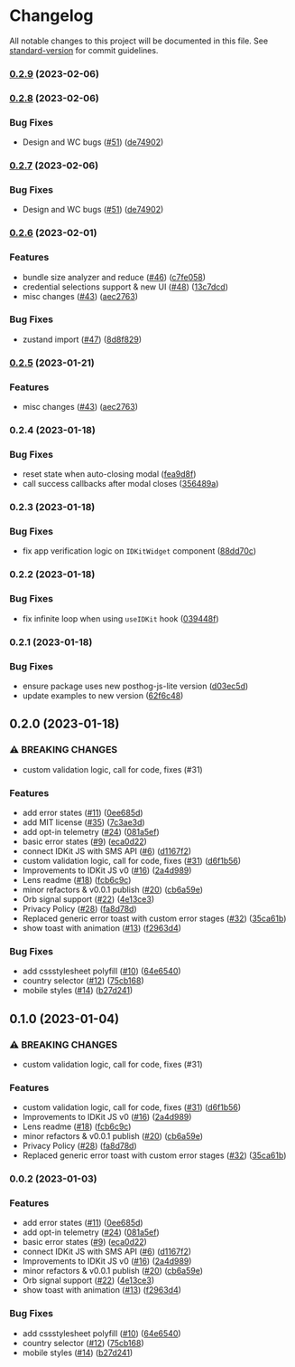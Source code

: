 # Changelog

All notable changes to this project will be documented in this file. See [standard-version](https://github.com/conventional-changelog/standard-version) for commit guidelines.

### [0.2.9](https://github.com/worldcoin/idkit-js/compare/v0.2.8...v0.2.9) (2023-02-06)

### [0.2.8](https://github.com/worldcoin/idkit-js/compare/v0.2.6...v0.2.8) (2023-02-06)


### Bug Fixes

* Design and WC bugs ([#51](https://github.com/worldcoin/idkit-js/issues/51)) ([de74902](https://github.com/worldcoin/idkit-js/commit/de74902bf868680970ee1394394d16254762f4f3))

### [0.2.7](https://github.com/worldcoin/idkit-js/compare/v0.2.6...v0.2.7) (2023-02-06)


### Bug Fixes

* Design and WC bugs ([#51](https://github.com/worldcoin/idkit-js/issues/51)) ([de74902](https://github.com/worldcoin/idkit-js/commit/de74902bf868680970ee1394394d16254762f4f3))

### [0.2.6](https://github.com/worldcoin/idkit-js/compare/v0.2.3...v0.2.6) (2023-02-01)

### Features

-   bundle size analyzer and reduce ([#46](https://github.com/worldcoin/idkit-js/issues/46)) ([c7fe058](https://github.com/worldcoin/idkit-js/commit/c7fe058f2dba0242a0027a915049c84b16b0999a))
-   credential selections support & new UI ([#48](https://github.com/worldcoin/idkit-js/issues/48)) ([13c7dcd](https://github.com/worldcoin/idkit-js/commit/13c7dcdd998a4d9d843fed961e5ea38ab0fede27))
-   misc changes ([#43](https://github.com/worldcoin/idkit-js/issues/43)) ([aec2763](https://github.com/worldcoin/idkit-js/commit/aec2763b346251e73c7e1c3e7dd92870830c76cf))

### Bug Fixes

-   zustand import ([#47](https://github.com/worldcoin/idkit-js/issues/47)) ([8d8f829](https://github.com/worldcoin/idkit-js/commit/8d8f8291271be86ea8e23948eebe767684a637f8))

### [0.2.5](https://github.com/worldcoin/idkit-js/compare/v0.2.4...v0.2.3) (2023-01-21)

### Features

-   misc changes ([#43](https://github.com/worldcoin/idkit-js/issues/43)) ([aec2763](https://github.com/worldcoin/idkit-js/commit/aec2763b346251e73c7e1c3e7dd92870830c76cf))

### 0.2.4 (2023-01-18)

### Bug Fixes

-   reset state when auto-closing modal ([fea9d8f](https://github.com/worldcoin/idkit-js/commit/fea9d8fae86e8959bce928e1fa22ce828f86847f))
-   call success callbacks after modal closes ([356489a](https://github.com/worldcoin/idkit-js/commit/356489a10797429ea42f3b989c1b29db0b9d3ae5))

### 0.2.3 (2023-01-18)

### Bug Fixes

-   fix app verification logic on `IDKitWidget` component ([88dd70c](https://github.com/worldcoin/idkit-js/commit/88dd70c265c41c1036d37f232569494660ce749e))

### 0.2.2 (2023-01-18)

### Bug Fixes

-   fix infinite loop when using `useIDKit` hook ([039448f](https://github.com/worldcoin/idkit-js/commit/039448f09d63f3059af42181bc213e62ee378127))

### 0.2.1 (2023-01-18)

### Bug Fixes

-   ensure package uses new posthog-js-lite version ([d03ec5d](https://github.com/worldcoin/idkit-js/commit/d03ec5debfcb14b3e635f2f62ded1e6899c595c6))
-   update examples to new version ([62f6c48](https://github.com/worldcoin/idkit-js/commit/62f6c486f0a1df5ea0b032ae8bb729dc1f0b551f))

## 0.2.0 (2023-01-18)

### ⚠ BREAKING CHANGES

-   custom validation logic, call for code, fixes (#31)

### Features

-   add error states ([#11](https://github.com/worldcoin/idkit-js/issues/11)) ([0ee685d](https://github.com/worldcoin/idkit-js/commit/0ee685dd0ab3deb24acda9f4aa218e3dd12835c6))
-   add MIT license ([#35](https://github.com/worldcoin/idkit-js/issues/35)) ([7c3ae3d](https://github.com/worldcoin/idkit-js/commit/7c3ae3d74c243ca2b6f70bef1c06afb1ee122c2b))
-   add opt-in telemetry ([#24](https://github.com/worldcoin/idkit-js/issues/24)) ([081a5ef](https://github.com/worldcoin/idkit-js/commit/081a5efa4aca83b1d331d4ad663d831b308173c4))
-   basic error states ([#9](https://github.com/worldcoin/idkit-js/issues/9)) ([eca0d22](https://github.com/worldcoin/idkit-js/commit/eca0d220fdff865784f5faabfda08a6f7b39ed91))
-   connect IDKit JS with SMS API ([#6](https://github.com/worldcoin/idkit-js/issues/6)) ([d1167f2](https://github.com/worldcoin/idkit-js/commit/d1167f2ba789e41669cd7098713fc87c909a5a75))
-   custom validation logic, call for code, fixes ([#31](https://github.com/worldcoin/idkit-js/issues/31)) ([d6f1b56](https://github.com/worldcoin/idkit-js/commit/d6f1b56e822f7de68255f84f074d18930f0d49b5))
-   Improvements to IDKit JS v0 ([#16](https://github.com/worldcoin/idkit-js/issues/16)) ([2a4d989](https://github.com/worldcoin/idkit-js/commit/2a4d9894c0874156214c4e576b1ac3ef4d58fa0b))
-   Lens readme ([#18](https://github.com/worldcoin/idkit-js/issues/18)) ([fcb6c9c](https://github.com/worldcoin/idkit-js/commit/fcb6c9c8a8d3eda8f7d0a48821eba9147e938783))
-   minor refactors & v0.0.1 publish ([#20](https://github.com/worldcoin/idkit-js/issues/20)) ([cb6a59e](https://github.com/worldcoin/idkit-js/commit/cb6a59eacbafbdc975956478c9c482f1eda43125))
-   Orb signal support ([#22](https://github.com/worldcoin/idkit-js/issues/22)) ([4e13ce3](https://github.com/worldcoin/idkit-js/commit/4e13ce307216bf5ab8cd17a207f3306ce0cdbc4c))
-   Privacy Policy ([#28](https://github.com/worldcoin/idkit-js/issues/28)) ([fa8d78d](https://github.com/worldcoin/idkit-js/commit/fa8d78de147d1ed4bb7d896839413f080fe92846))
-   Replaced generic error toast with custom error stages ([#32](https://github.com/worldcoin/idkit-js/issues/32)) ([35ca61b](https://github.com/worldcoin/idkit-js/commit/35ca61b992f347efe07dca83ed030fe1d22275c8))
-   show toast with animation ([#13](https://github.com/worldcoin/idkit-js/issues/13)) ([f2963d4](https://github.com/worldcoin/idkit-js/commit/f2963d4e9437a6bb33ef8c01f1c786537d72ce23))

### Bug Fixes

-   add cssstylesheet polyfill ([#10](https://github.com/worldcoin/idkit-js/issues/10)) ([64e6540](https://github.com/worldcoin/idkit-js/commit/64e6540fdb2c2725247f93a8c5c3d9f20dd2ce5b))
-   country selector ([#12](https://github.com/worldcoin/idkit-js/issues/12)) ([75cb168](https://github.com/worldcoin/idkit-js/commit/75cb1685906a52169d9e51dcc7467ce56ca0054f))
-   mobile styles ([#14](https://github.com/worldcoin/idkit-js/issues/14)) ([b27d241](https://github.com/worldcoin/idkit-js/commit/b27d2413b161744911cab071bfb323699a0dbe79))

## 0.1.0 (2023-01-04)

### ⚠ BREAKING CHANGES

-   custom validation logic, call for code, fixes (#31)

### Features

-   custom validation logic, call for code, fixes ([#31](https://github.com/worldcoin/idkit-js/issues/31)) ([d6f1b56](https://github.com/worldcoin/idkit-js/commit/d6f1b56e822f7de68255f84f074d18930f0d49b5))
-   Improvements to IDKit JS v0 ([#16](https://github.com/worldcoin/idkit-js/issues/16)) ([2a4d989](https://github.com/worldcoin/idkit-js/commit/2a4d9894c0874156214c4e576b1ac3ef4d58fa0b))
-   Lens readme ([#18](https://github.com/worldcoin/idkit-js/issues/18)) ([fcb6c9c](https://github.com/worldcoin/idkit-js/commit/fcb6c9c8a8d3eda8f7d0a48821eba9147e938783))
-   minor refactors & v0.0.1 publish ([#20](https://github.com/worldcoin/idkit-js/issues/20)) ([cb6a59e](https://github.com/worldcoin/idkit-js/commit/cb6a59eacbafbdc975956478c9c482f1eda43125))
-   Privacy Policy ([#28](https://github.com/worldcoin/idkit-js/issues/28)) ([fa8d78d](https://github.com/worldcoin/idkit-js/commit/fa8d78de147d1ed4bb7d896839413f080fe92846))
-   Replaced generic error toast with custom error stages ([#32](https://github.com/worldcoin/idkit-js/issues/32)) ([35ca61b](https://github.com/worldcoin/idkit-js/commit/35ca61b992f347efe07dca83ed030fe1d22275c8))

### 0.0.2 (2023-01-03)

### Features

-   add error states ([#11](https://github.com/worldcoin/idkit-js/issues/11)) ([0ee685d](https://github.com/worldcoin/idkit-js/commit/0ee685dd0ab3deb24acda9f4aa218e3dd12835c6))
-   add opt-in telemetry ([#24](https://github.com/worldcoin/idkit-js/issues/24)) ([081a5ef](https://github.com/worldcoin/idkit-js/commit/081a5efa4aca83b1d331d4ad663d831b308173c4))
-   basic error states ([#9](https://github.com/worldcoin/idkit-js/issues/9)) ([eca0d22](https://github.com/worldcoin/idkit-js/commit/eca0d220fdff865784f5faabfda08a6f7b39ed91))
-   connect IDKit JS with SMS API ([#6](https://github.com/worldcoin/idkit-js/issues/6)) ([d1167f2](https://github.com/worldcoin/idkit-js/commit/d1167f2ba789e41669cd7098713fc87c909a5a75))
-   Improvements to IDKit JS v0 ([#16](https://github.com/worldcoin/idkit-js/issues/16)) ([2a4d989](https://github.com/worldcoin/idkit-js/commit/2a4d9894c0874156214c4e576b1ac3ef4d58fa0b))
-   minor refactors & v0.0.1 publish ([#20](https://github.com/worldcoin/idkit-js/issues/20)) ([cb6a59e](https://github.com/worldcoin/idkit-js/commit/cb6a59eacbafbdc975956478c9c482f1eda43125))
-   Orb signal support ([#22](https://github.com/worldcoin/idkit-js/issues/22)) ([4e13ce3](https://github.com/worldcoin/idkit-js/commit/4e13ce307216bf5ab8cd17a207f3306ce0cdbc4c))
-   show toast with animation ([#13](https://github.com/worldcoin/idkit-js/issues/13)) ([f2963d4](https://github.com/worldcoin/idkit-js/commit/f2963d4e9437a6bb33ef8c01f1c786537d72ce23))

### Bug Fixes

-   add cssstylesheet polyfill ([#10](https://github.com/worldcoin/idkit-js/issues/10)) ([64e6540](https://github.com/worldcoin/idkit-js/commit/64e6540fdb2c2725247f93a8c5c3d9f20dd2ce5b))
-   country selector ([#12](https://github.com/worldcoin/idkit-js/issues/12)) ([75cb168](https://github.com/worldcoin/idkit-js/commit/75cb1685906a52169d9e51dcc7467ce56ca0054f))
-   mobile styles ([#14](https://github.com/worldcoin/idkit-js/issues/14)) ([b27d241](https://github.com/worldcoin/idkit-js/commit/b27d2413b161744911cab071bfb323699a0dbe79))

